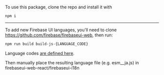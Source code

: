 To use this package, clone the repo and install it with 

```bash
npm i
```

---

To add new Firebase UI languages, you'll need to clone https://github.com/firebase/firebaseui-web, then run:

```bash
npm run build build-js-{LANGUAGE_CODE}
```

Language codes [are defined here](https://github.com/firebase/firebaseui-web/blob/master/LANGUAGES.md).

Then manually place the resulting language file (e.g. esm\_\_ja.js) in firebaseui-web-react/firebaseui-i18n
